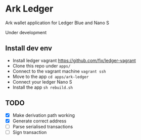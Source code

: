 # Ark Ledger
Ark wallet application for Ledger Blue and Nano S

Under development

## Install dev env
- Install ledger vagrant https://github.com/fix/ledger-vagrant
- Clone this repo under `apps/`
- Connect to the vagrant machine `vagrant ssh`
- Move to the app `cd apps/ark-ledger`
- Connect your ledger Nano S
- Install the app `sh rebuild.sh`

## TODO
- [x] Make derivation path working
- [x] Generate correct address
- [ ] Parse serialised transactions
- [ ] Sign transaction

